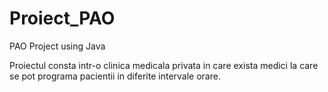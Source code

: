 # Proiect_PAO
PAO Project using Java

Proiectul consta intr-o clinica medicala privata in care exista medici la care se pot programa pacientii in diferite intervale orare.
